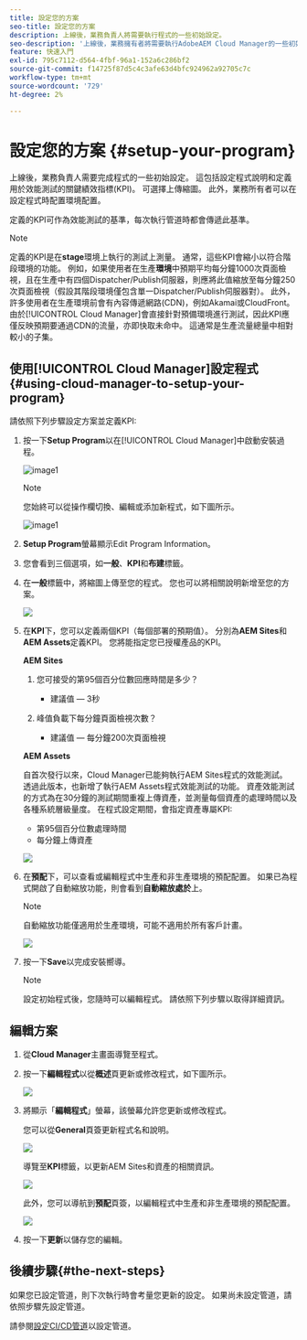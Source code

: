 ```yaml
---
title: 設定您的方案
seo-title: 設定您的方案
description: 上線後，業務負責人將需要執行程式的一些初始設定。
seo-description: '上線後，業務擁有者將需要執行AdobeAEM Cloud Manager的一些初始設定。 這包括設定程式說明和定義用於效能測試的KPI。 '
feature: 快速入門
exl-id: 795c7112-d564-4fbf-96a1-152a6c286bf2
source-git-commit: f14725f87d5c4c3afe63d4bfc924962a92705c7c
workflow-type: tm+mt
source-wordcount: '729'
ht-degree: 2%

---
```


# 設定您的方案 {#setup-your-program}

上線後，業務負責人需要完成程式的一些初始設定。 這包括設定程式說明和定義用於效能測試的關鍵績效指標(KPI)。 可選擇上傳縮圖。 此外，業務所有者可以在設定程式時配置環境配置。

定義的KPI可作為效能測試的基準，每次執行管道時都會傳遞此基準。

>[!NOTE]
>定義的KPI是在&#x200B;**stage**環境上執行的測試上測量。 通常，這些KPI會縮小以符合階段環境的功能。
>例如，如果使用者在生產&#x200B;**環境**中預期平均每分鐘1000次頁面檢視，且在生產中有四個Dispatcher/Publish伺服器，則應將此值縮放至每分鐘250次頁面檢視（假設其階段環境僅包含單一Dispatcher/Publish伺服器對）。
>此外，許多使用者在生產環境前會有內容傳遞網路(CDN)，例如Akamai或CloudFront。 由於[!UICONTROL Cloud Manager]會直接針對預備環境進行測試，因此KPI應僅反映預期要通過CDN的流量，亦即快取未命中。 這通常是生產流量總量中相對較小的子集。

## 使用[!UICONTROL Cloud Manager]設定程式{#using-cloud-manager-to-setup-your-program}

請依照下列步驟設定方案並定義KPI:

1. 按一下&#x200B;**Setup Program**&#x200B;以在[!UICONTROL Cloud Manager]中啟動安裝過程。

   ![image1](assets/set-up-program/setup1.png)

   >[!NOTE]
   > 您始終可以從操作欄切換、編輯或添加新程式，如下圖所示。

   ![image1](assets/set-up-program/setup2.png)


1. **Setup Program**&#x200B;螢幕顯示Edit Program Information。

1. 您會看到三個選項，如&#x200B;**一般**、**KPI**&#x200B;和&#x200B;**布建**&#x200B;標籤。

1. 在&#x200B;**一般**&#x200B;標籤中，將縮圖上傳至您的程式。 您也可以將相關說明新增至您的方案。

   ![](assets/Setup_Program-General.png)

1. 在&#x200B;**KPI**&#x200B;下，您可以定義兩個KPI（每個部署的預期值）。 分別為&#x200B;**AEM Sites**&#x200B;和&#x200B;**AEM Assets**&#x200B;定義KPI。 您將能指定您已授權產品的KPI。

   **AEM Sites**

   1. 您可接受的第95個百分位數回應時間是多少？

      * 建議值 — 3秒
   1. 峰值負載下每分鐘頁面檢視次數？

      * 建議值 — 每分鐘200次頁面檢視

   **AEM Assets**

   自首次發行以來，Cloud Manager已能夠執行AEM Sites程式的效能測試。 透過此版本，也新增了執行AEM Assets程式效能測試的功能。 資產效能測試的方式為在30分鐘的測試期間重複上傳資產，並測量每個資產的處理時間以及各種系統層級量度。
在程式設定期間，會指定資產專屬KPI:

   * 第95個百分位數處理時間
   * 每分鐘上傳資產

   ![](assets/Setup_Program-KPIs.png)

1. 在&#x200B;**預配**&#x200B;下，可以查看或編輯程式中生產和非生產環境的預配配置。 如果已為程式開啟了自動縮放功能，則會看到&#x200B;**自動縮放處於**&#x200B;上。

   >[!NOTE]
   >自動縮放功能僅適用於生產環境，可能不適用於所有客戶計畫。

   ![](assets/Setup_Program-Provisioning.png)

1. 按一下&#x200B;**Save**&#x200B;以完成安裝嚮導。

   >[!NOTE]
   >設定初始程式後，您隨時可以編輯程式。 請依照下列步驟以取得詳細資訊。

## 編輯方案

1. 從&#x200B;**Cloud Manager**&#x200B;主畫面導覽至程式。

1. 按一下&#x200B;**編輯程式**&#x200B;以從&#x200B;**概述**&#x200B;頁更新或修改程式，如下圖所示。

   ![](assets/set-up-program/edit-program1.png)

1. 將顯示「**編輯程式**」螢幕，該螢幕允許您更新或修改程式。

   您可以從&#x200B;**General**&#x200B;頁簽更新程式名和說明。

   ![](assets/set-up-program/edit-program-general.png)

   導覽至&#x200B;**KPI**&#x200B;標籤，以更新AEM Sites和資產的相關資訊。

   ![](assets/set-up-program/edit-program-kpi.png)

   此外，您可以導航到&#x200B;**預配**&#x200B;頁簽，以編輯程式中生產和非生產環境的預配配置。

   ![](assets/set-up-program/edit-program-provision.png)

1. 按一下&#x200B;**更新**&#x200B;以儲存您的編輯。

## 後續步驟{#the-next-steps}

如果您已設定管道，則下次執行時會考量您更新的設定。 如果尚未設定管道，請依照步驟先設定管道。

請參閱[設定CI/CD管道](https://helpx.adobe.com/experience-manager/cloud-manager/using/configuring-pipeline.html)以設定管道。
